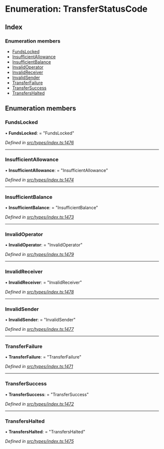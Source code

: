 # Enumeration: TransferStatusCode

## Index

### Enumeration members

- [FundsLocked](_types_index_.transferstatuscode.md#fundslocked)
- [InsufficientAllowance](_types_index_.transferstatuscode.md#insufficientallowance)
- [InsufficientBalance](_types_index_.transferstatuscode.md#insufficientbalance)
- [InvalidOperator](_types_index_.transferstatuscode.md#invalidoperator)
- [InvalidReceiver](_types_index_.transferstatuscode.md#invalidreceiver)
- [InvalidSender](_types_index_.transferstatuscode.md#invalidsender)
- [TransferFailure](_types_index_.transferstatuscode.md#transferfailure)
- [TransferSuccess](_types_index_.transferstatuscode.md#transfersuccess)
- [TransfersHalted](_types_index_.transferstatuscode.md#transfershalted)

## Enumeration members

### FundsLocked

• **FundsLocked**: = "FundsLocked"

_Defined in [src/types/index.ts:1476](https://github.com/PolymathNetwork/polymath-sdk/blob/d34930f/src/types/index.ts#L1476)_

---

### InsufficientAllowance

• **InsufficientAllowance**: = "InsufficientAllowance"

_Defined in [src/types/index.ts:1474](https://github.com/PolymathNetwork/polymath-sdk/blob/d34930f/src/types/index.ts#L1474)_

---

### InsufficientBalance

• **InsufficientBalance**: = "InsufficientBalance"

_Defined in [src/types/index.ts:1473](https://github.com/PolymathNetwork/polymath-sdk/blob/d34930f/src/types/index.ts#L1473)_

---

### InvalidOperator

• **InvalidOperator**: = "InvalidOperator"

_Defined in [src/types/index.ts:1479](https://github.com/PolymathNetwork/polymath-sdk/blob/d34930f/src/types/index.ts#L1479)_

---

### InvalidReceiver

• **InvalidReceiver**: = "InvalidReceiver"

_Defined in [src/types/index.ts:1478](https://github.com/PolymathNetwork/polymath-sdk/blob/d34930f/src/types/index.ts#L1478)_

---

### InvalidSender

• **InvalidSender**: = "InvalidSender"

_Defined in [src/types/index.ts:1477](https://github.com/PolymathNetwork/polymath-sdk/blob/d34930f/src/types/index.ts#L1477)_

---

### TransferFailure

• **TransferFailure**: = "TransferFailure"

_Defined in [src/types/index.ts:1471](https://github.com/PolymathNetwork/polymath-sdk/blob/d34930f/src/types/index.ts#L1471)_

---

### TransferSuccess

• **TransferSuccess**: = "TransferSuccess"

_Defined in [src/types/index.ts:1472](https://github.com/PolymathNetwork/polymath-sdk/blob/d34930f/src/types/index.ts#L1472)_

---

### TransfersHalted

• **TransfersHalted**: = "TransfersHalted"

_Defined in [src/types/index.ts:1475](https://github.com/PolymathNetwork/polymath-sdk/blob/d34930f/src/types/index.ts#L1475)_
